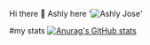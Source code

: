  Hi there 👋  Ashly here
 '![Ashly Jose](https://github.com/joseashly999/ashlyjose/blob/main/gitbanner.png)'

 #my stats
 [![Anurag's GitHub stats](https://github-readme-stats.vercel.app/api?username=ashlyjose)](https://github.com/anuraghazra/github-readme-stats)


